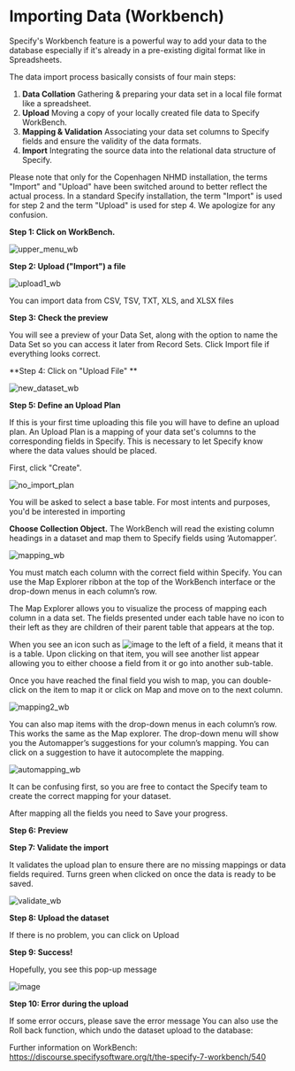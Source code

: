 # Importing Data (Workbench)

Specify's Workbench feature is a powerful way to add your data to the database especially if it's already in a pre-existing digital format like in Spreadsheets. 

The data import process basically consists of four main steps: 
1. **Data Collation** Gathering & preparing your data set in a local file format like a spreadsheet.  
1. **Upload** Moving a copy of your locally created file data to Specify WorkBench.  
1. **Mapping & Validation** Associating your data set columns to Specify fields and ensure the validity of the data formats.   
1. **Import** Integrating the source data into the relational data structure of Specify.  

Please note that only for the Copenhagen NHMD installation, the terms "Import" and "Upload" have been switched around to better reflect the actual process. 
In a standard Specify installation, the term "Import" is used for step 2 and the term "Upload" is used for step 4. 
We apologize for any confusion. 

**Step 1: Click on WorkBench.**

![upper_menu_wb](https://user-images.githubusercontent.com/70754439/235611414-907c987c-a61e-4338-8721-6cc7a99d9290.jpg)


**Step 2: Upload ("Import") a file**

![upload1_wb](https://user-images.githubusercontent.com/70754439/235621309-465b4fad-9bde-4109-92a1-bd07b968d11a.jpg)


You can import data from CSV, TSV, TXT, XLS, and XLSX files

**Step 3: Check the preview**

You will see a preview of your Data Set, along with the option to name the Data Set so you can
access it later from Record Sets. Click Import file if everything looks correct.

**Step 4: Click on "Upload File" **

![new_dataset_wb](https://user-images.githubusercontent.com/70754439/235622419-6d6dcf75-8a5d-4fb2-8863-6aae2609a98d.jpg)


**Step 5: Define an Upload Plan**

If this is your first time uploading this file you will have to define an upload plan. 
An Upload Plan is a mapping of your data set's columns to the corresponding fields in Specify. 
This is necessary to let Specify know where the data values should be placed.  

First, click "Create".

![no_import_plan](https://user-images.githubusercontent.com/70754439/235624539-212c82ce-abcd-46c5-b416-eced2c0ebb52.jpg)

You will be asked to select a base table. For most intents and purposes, you'd be interested in importing  

**Choose Collection Object.**
The WorkBench will read the existing column headings in a dataset and map them to Specify fields
using ‘Automapper’.

![mapping_wb](https://user-images.githubusercontent.com/70754439/235633157-bc2b998a-bdc7-4926-9cf4-106e18a57402.jpg)

You must match each column with the correct field within Specify. You can use the Map Explorer
ribbon at the top of the WorkBench interface or the drop-down menus in each column’s row.

The Map Explorer allows you to visualize the process of mapping each column in a data set. The fields presented under each table have no icon to their left as they are children of their parent table that appears at the top.

When you see an icon such as ![image](https://user-images.githubusercontent.com/70754439/235635064-e2f0ae64-3516-429b-a65d-a9a863ca6403.png)
 to the left of a field, it means that it is a table. Upon clicking on that item, you will see another list appear allowing you to either choose a field from it or go into another sub-table.

Once you have reached the final field you wish to map, you can double-click on the item to map it or click on Map and move on to the next column.

![mapping2_wb](https://user-images.githubusercontent.com/70754439/235635278-04f3bd88-826c-481b-8702-a86b81d71ddb.png)

You can also map items with the drop-down menus in each column’s row. This works the same as the Map explorer. The drop-down menu will show you the Automapper’s suggestions for your column’s mapping. You can click on a suggestion to have it autocomplete the mapping.

![automapping_wb](https://user-images.githubusercontent.com/70754439/235636290-0f51fabb-9b9a-492a-ae26-fd6c54d92d1d.png)

It can be confusing first, so you are free to contact the Specify team to create the correct mapping for your dataset.

After mapping all the fields you need to Save your progress.

**Step 6: Preview**

**Step 7: Validate the import**

It validates the upload plan to ensure there are no missing mappings or data fields required. Turns
green when clicked on once the data is ready to be saved.

![validate_wb](https://user-images.githubusercontent.com/70754439/235637827-13f8ba73-2857-4fed-b222-2e80d4a12a21.jpg)

**Step 8: Upload the dataset**

If there is no problem, you can click on Upload

**Step 9: Success!**

Hopefully, you see this pop-up message

![image](https://user-images.githubusercontent.com/70754439/235638269-4a68b787-305e-4f74-a6c0-97836410c381.png)

**Step 10: Error during the upload**

If some error occurs, please save the error message
You can also use the Roll back function, which undo the dataset upload to the database:

Further information on WorkBench:
https://discourse.specifysoftware.org/t/the-specify-7-workbench/540
